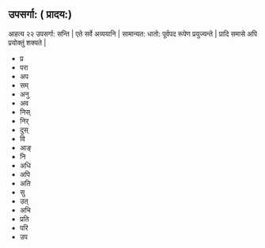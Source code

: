 
## उपसर्गा: ( प्रादय:)

आहत्य २२ उपसर्गा: सन्ति | एते सर्वे अव्ययानि | सामान्यत: धातो: पूर्वपद रूपेण प्रयुज्यन्ते | प्रादि समासे अपि प्रयोक्तुं शक्यते |

- प्र
- परा
- अप
- सम्
- अनु
- अव
- निस्
- निर्
- दुस् 
- वि 
- आङ्
- नि
- अधि 
- अपि 
- अति 
- सु 
- उत् 
- अभि 
- प्रति 
- परि 
- उप
